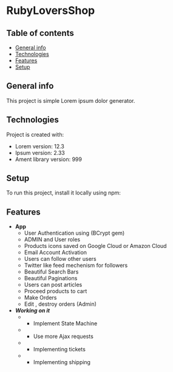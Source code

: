 # RubyLoversShop

## Table of contents
* [General info](#general-info)
* [Technologies](#technologies)
* [Features](#features)
* [Setup](#setup)

## General info
This project is simple Lorem ipsum dolor generator.
	
## Technologies
Project is created with:
* Lorem version: 12.3
* Ipsum version: 2.33
* Ament library version: 999
	
## Setup
To run this project, install it locally using npm:

## Features
- **App**
  - User Authentication using  (BCrypt gem)
  - ADMIN and User roles 
  - Products icons saved on Google Cloud or Amazon Cloud
  - Email Account Activation
  - Users can follow other users
  - Twitter like feed mechenism for followers
  - Beautiful Search Bars
  - Beautiful Paginations
  - Users can post articles
  - Proceed products to cart
  - Make Orders
  - Edit , destroy orders (Admin)
- _**Working on it**_
  - - Implement State Machine
  - - Use more Ajax requests
  - - Implementing tickets
  - - Implementing shipping
